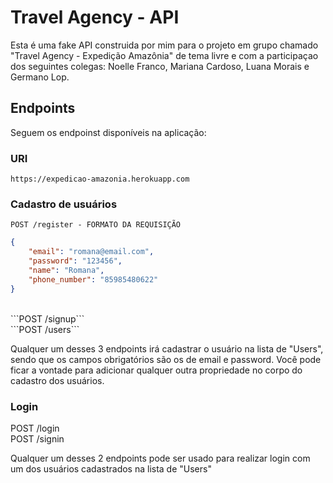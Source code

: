 # Travel Agency - API

Esta é uma fake API construida por mim para o projeto em grupo chamado "Travel Agency - Expedição Amazônia" de tema livre e com a participaçao dos seguintes colegas: Noelle Franco, Mariana Cardoso, Luana Morais e Germano Lop. 

## Endpoints

Seguem os endpoinst disponíveis na aplicação:

### URI

```https://expedicao-amazonia.herokuapp.com```

### Cadastro de usuários

```POST /register - FORMATO DA REQUISIÇÃO ```<br/>

```json
{
	"email": "romana@email.com",
	"password": "123456",
	"name": "Romana",
	"phone_number": "85985480622"
}
```
<br/>
```POST /signup``` <br/>
```POST /users```

Qualquer um desses 3 endpoints irá cadastrar o usuário na lista de "Users", sendo que os campos obrigatórios são os de email e password.
Você pode ficar a vontade para adicionar qualquer outra propriedade no corpo do cadastro dos usuários.


### Login

POST /login <br/>
POST /signin

Qualquer um desses 2 endpoints pode ser usado para realizar login com um dos usuários cadastrados na lista de "Users"
